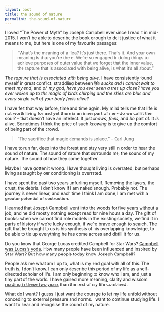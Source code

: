 ```yaml
---
layout: post
title: the sound of nature
permalink: the-sound-of-nature
---
```

I loved “The Power of Myth” by Joseph Campbell ever since I read it in mid-2015. I won’t be able to describe the book enough to do it justice of what it means to me, but here is one of my favourite passages:

> “What’s the meaning of a flea? It’s just there. That’s it. And your own meaning is that you’re there. We’re so engaged in doing things to achieve purposes of outer value that we forget that the inner value, the rapture that is associated with being alive, is what it’s all about.”

_The rapture that is associated with being alive._ I have consistently found myself in great conflict, straddling between _life sucks and I cannot wait to meet my end_, and _oh my god, have you ever seen a tree up close? have you ever woken up to the magic of birds chirping and the skies are blue and every single cell of your body feels alive?_

I have felt that way before, time and time again. My mind tells me that life is not worth living for and yet there is an inner part of me – do we call it the soul? – that doesn’t have an intellect. It just _knows_, _feels_, and _be_ part of. It _is_ alive. Sometimes I think the price of such _knowing_ is to give up the comfort of being part of the crowd. 
  
> “The sacrifice that magic demands is solace.” – Carl Jung

I have to run far, deep into the forest and stay very still in order to hear the sound of nature. The sound of nature that surrounds me, the sound of my nature. The sound of how they come together.

Maybe I have gotten it wrong. I have thought living is overrated, but perhaps living as taught by our conditioning is overrated. 

I have spent the past two years unfurling myself. Removing the layers, the crust, the debris. I don’t know if I am naked enough. Probably not. The journey is never linear, and each time I think I am done, I am met with a greater potential of destruction. 

I learned that Joseph Campbell went into the woods for five years without a job, and he did mostly nothing except read for nine hours a day. The gift of books: when we cannot find role models in the existing society, we find it in parts of history if we’re lucky enough, if we’re brave enough to search. The gift that he brought to us is his synthesis of his overlapping knowledge, to be able to tie up everything he has come across and distill it for us. 

Do you know that George Lucas credited Campbell for Star Wars? [Campbell was Lucas’s yoda](http://www.starwars.com/news/mythic-discovery-within-the-inner-reaches-of-outer-space-joseph-campbell-meets-george-lucas-part-i). How many people have been influenced and inspired by Star Wars? But how many people today know Joseph Campbell? 

People ask me what am I up to, what is my end goal with all of this. The truth is, I don’t know. I can only describe this period of my life as a self-directed scholar of life. I am only beginning to know who I am, and just a tiny part of the world. I have gained more meaning, clarity and wisdom [reading in these two years](https://www.goodreads.com/review/list/5339548-winnie-lim?shelf=self) than the rest of my life combined. 

What do I want? I guess I just want the courage to let my life unfold without conceding to external pressure and norms. I want to continue studying life. I want to hear and recognise the sound of my nature.
